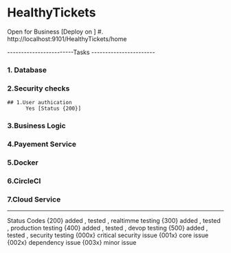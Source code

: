 # HealthyTickets
Open for Business
[Deploy on ] 
    #.  http://localhost:9101/HealthyTickets/home


------------------------Tasks -----------------------
### 1. Database
### 2.Security checks
    
    ## 1.User authication
          Yes [Status {200}]
### 3.Business Logic
### 4.Payement Service
### 5.Docker
### 6.CircleCI
### 7.Cloud Service
-----------------------------------------------------
Status Codes 
      {200} added , tested , realtimme testing
      {300} added , tested , production testing
      {400} added , tested , devop testing
      {500} added , tested , security testing
      {000x} critical security issue
      {001x} core issue
      {002x} dependency issue
      {003x} minor issue
